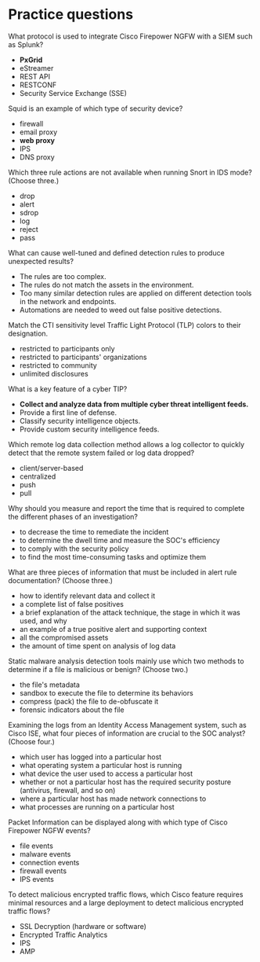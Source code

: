# Practice questions
What protocol is used to integrate Cisco Firepower NGFW with a SIEM such as Splunk?
- **PxGrid**
- eStreamer
- REST API
- RESTCONF
- Security Service Exchange (SSE)

Squid is an example of which type of security device?
- firewall
- email proxy
- **web proxy**
- IPS
- DNS proxy

Which three rule actions are not available when running Snort in IDS mode? (Choose three.)
- drop
- alert
- sdrop
- log
- reject
- pass

What can cause well-tuned and defined detection rules to produce unexpected results?
- The rules are too complex.
- The rules do not match the assets in the environment.
- Too many similar detection rules are applied on different detection tools in the network and endpoints.
- Automations are needed to weed out false positive detections.

Match the CTI sensitivity level Traffic Light Protocol (TLP) colors to their designation.
- restricted to participants only
- restricted to participants' organizations
- restricted to community
- unlimited disclosures

What is a key feature of a cyber TIP?
- **Collect and analyze data from multiple cyber threat intelligent feeds.**
- Provide a first line of defense.
- Classify security intelligence objects.
- Provide custom security intelligence feeds.

Which remote log data collection method allows a log collector to quickly detect that the remote system failed or log data dropped?
- client/server-based
- centralized
- push
- pull

Why should you measure and report the time that is required to complete the different phases of an investigation?
- to decrease the time to remediate the incident
- to determine the dwell time and measure the SOC's efficiency
- to comply with the security policy
- to find the most time-consuming tasks and optimize them

What are three pieces of information that must be included in alert rule documentation? (Choose three.)
- how to identify relevant data and collect it
- a complete list of false positives
- a brief explanation of the attack technique, the stage in which it was used, and why
- an example of a true positive alert and supporting context
- all the compromised assets
- the amount of time spent on analysis of log data

Static malware analysis detection tools mainly use which two methods to determine if a file is malicious or benign? (Choose two.)
- the file's metadata
- sandbox to execute the file to determine its behaviors
- compress (pack) the file to de-obfuscate it
- forensic indicators about the file

Examining the logs from an Identity Access Management system, such as Cisco ISE, what four pieces of information are crucial to the SOC analyst? (Choose four.)
- which user has logged into a particular host
- what operating system a particular host is running
- what device the user used to access a particular host
- whether or not a particular host has the required security posture (antivirus, firewall, and so on)
- where a particular host has made network connections to
- what processes are running on a particular host

Packet Information can be displayed along with which type of Cisco Firepower NGFW events?
- file events
- malware events
- connection events
- firewall events
- IPS events

To detect malicious encrypted traffic flows, which Cisco feature requires minimal resources and a large deployment to detect malicious encrypted traffic flows?
- SSL Decryption (hardware or software)
- Encrypted Traffic Analytics
- IPS
- AMP

